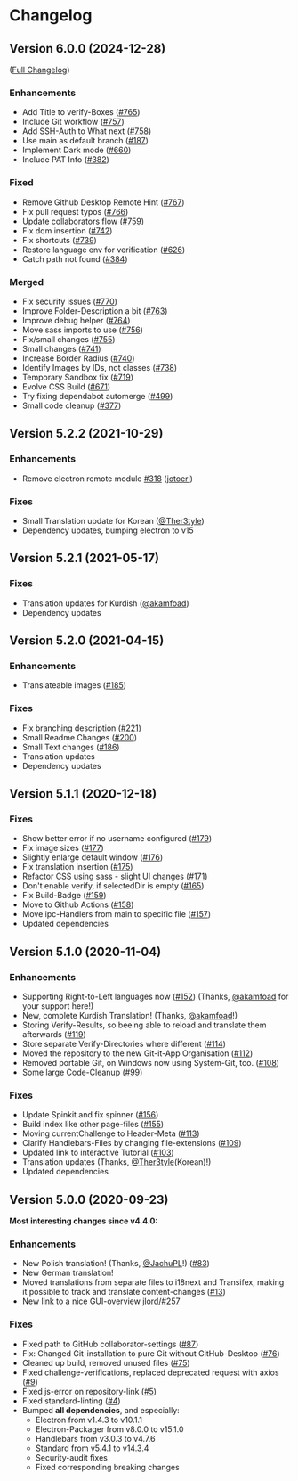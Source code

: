 # Changelog

## Version 6.0.0 (2024-12-28)

([Full Changelog](https://github.com/Git-it-App/git-it-electron/compare/v5.2.2...6.0.0))

### Enhancements
- Add Title to verify-Boxes ([\#765](https://github.com/Git-it-App/git-it-electron/pull/765))
- Include Git workflow ([\#757](https://github.com/Git-it-App/git-it-electron/pull/757))
- Add SSH-Auth to What next ([\#758](https://github.com/Git-it-App/git-it-electron/pull/758))
- Use main as default branch ([\#187](https://github.com/Git-it-App/git-it-electron/pull/187))
- Implement Dark mode ([\#660](https://github.com/Git-it-App/git-it-electron/pull/660))
- Include PAT Info ([\#382](https://github.com/Git-it-App/git-it-electron/pull/382))

### Fixed
- Remove Github Desktop Remote Hint ([\#767](https://github.com/Git-it-App/git-it-electron/pull/767))
- Fix pull request typos ([\#766](https://github.com/Git-it-App/git-it-electron/pull/766))
- Update collaborators flow ([\#759](https://github.com/Git-it-App/git-it-electron/pull/759))
- Fix dqm insertion ([\#742](https://github.com/Git-it-App/git-it-electron/pull/742))
- Fix shortcuts ([\#739](https://github.com/Git-it-App/git-it-electron/pull/739))
- Restore language env for verification ([\#626](https://github.com/Git-it-App/git-it-electron/pull/626))
- Catch path not found ([\#384](https://github.com/Git-it-App/git-it-electron/pull/384))

### Merged
- Fix security issues ([\#770](https://github.com/Git-it-App/git-it-electron/pull/770))
- Improve Folder-Description a bit ([\#763](https://github.com/Git-it-App/git-it-electron/pull/763))
- Improve debug helper ([\#764](https://github.com/Git-it-App/git-it-electron/pull/764))
- Move sass imports to use ([\#756](https://github.com/Git-it-App/git-it-electron/pull/756))
- Fix/small changes ([\#755](https://github.com/Git-it-App/git-it-electron/pull/755))
- Small changes ([\#741](https://github.com/Git-it-App/git-it-electron/pull/741))
- Increase Border Radius ([\#740](https://github.com/Git-it-App/git-it-electron/pull/740))
- Identify Images by IDs, not classes ([\#738](https://github.com/Git-it-App/git-it-electron/pull/738))
- Temporary Sandbox fix ([\#719](https://github.com/Git-it-App/git-it-electron/pull/719))
- Evolve CSS Build ([\#671](https://github.com/Git-it-App/git-it-electron/pull/671))
- Try fixing dependabot automerge ([\#499](https://github.com/Git-it-App/git-it-electron/pull/499))
- Small code cleanup ([\#377](https://github.com/Git-it-App/git-it-electron/pull/377))


## Version 5.2.2 (2021-10-29)
### Enhancements
- Remove electron remote module [\#318](https://github.com/Git-it-App/git-it-electron/pull/318) ([jotoeri](https://github.com/jotoeri))

### Fixes
- Small Translation update for Korean ([@Ther3tyle](https://github.com/Ther3tyle))
- Dependency updates, bumping electron to v15


## Version 5.2.1 (2021-05-17)
### Fixes
- Translation updates for Kurdish ([@akamfoad](https://github.com/akamfoad))
- Dependency updates


## Version 5.2.0 (2021-04-15)
### Enhancements
- Translateable images ([#185](https://github.com/Git-it-App/git-it-electron/pull/185))

### Fixes
- Fix branching description ([#221](https://github.com/Git-it-App/git-it-electron/pull/200))
- Small Readme Changes ([#200](https://github.com/Git-it-App/git-it-electron/pull/200))
- Small Text changes ([#186](https://github.com/Git-it-App/git-it-electron/pull/186))
- Translation updates
- Dependency updates


## Version 5.1.1 (2020-12-18)
### Fixes
- Show better error if no username configured ([#179](https://github.com/Git-it-App/git-it-electron/pull/179))
- Fix image sizes ([#177](https://github.com/Git-it-App/git-it-electron/pull/177))
- Slightly enlarge default window ([#176](https://github.com/Git-it-App/git-it-electron/pull/176))
- Fix translation insertion ([#175](https://github.com/Git-it-App/git-it-electron/pull/175))
- Refactor CSS using sass - slight UI changes ([#171](https://github.com/Git-it-App/git-it-electron/pull/171))
- Don't enable verify, if selectedDir is empty ([#165](https://github.com/Git-it-App/git-it-electron/pull/165))
- Fix Build-Badge ([#159](https://github.com/Git-it-App/git-it-electron/pull/159))
- Move to Github Actions ([#158](https://github.com/Git-it-App/git-it-electron/pull/158))
- Move ipc-Handlers from main to specific file ([#157](https://github.com/Git-it-App/git-it-electron/pull/157))
- Updated dependencies


## Version 5.1.0 (2020-11-04)
### Enhancements
- Supporting Right-to-Left languages now ([#152](https://github.com/Git-it-App/git-it-electron/pull/152)) (Thanks, [@akamfoad](https://github.com/akamfoad) for your support here!)
- New, complete Kurdish Translation! (Thanks, [@akamfoad](https://github.com/akamfoad)!)
- Storing Verify-Results, so beeing able to reload and translate them afterwards ([#119](https://github.com/Git-it-App/git-it-electron/pull/119))
- Store separate Verify-Directories where different ([#114](https://github.com/Git-it-App/git-it-electron/pull/114))
- Moved the repository to the new Git-it-App Organisation ([#112](https://github.com/Git-it-App/git-it-electron/pull/112))
- Removed portable Git, on Windows now using System-Git, too. ([#108](https://github.com/Git-it-App/git-it-electron/pull/108))
- Some large Code-Cleanup ([#99](https://github.com/Git-it-App/git-it-electron/pull/99))

### Fixes
- Update Spinkit and fix spinner ([#156](https://github.com/Git-it-App/git-it-electron/pull/156))
- Build index like other page-files ([#155](https://github.com/Git-it-App/git-it-electron/pull/155))
- Moving currentChallenge to Header-Meta ([#113](https://github.com/Git-it-App/git-it-electron/pull/113))
- Clarify Handlebars-Files by changing file-extensions ([#109](https://github.com/Git-it-App/git-it-electron/pull/109))
- Updated link to interactive Tutorial ([#103](https://github.com/Git-it-App/git-it-electron/pull/103))
- Translation updates (Thanks, [@Ther3tyle](https://github.com/Ther3tyle)(Korean)!)
- Updated dependencies


## Version 5.0.0 (2020-09-23)
**Most interesting changes since v4.4.0:**
### Enhancements
- New Polish translation! (Thanks, [@JachuPL](https://github.com/JachuPL)!) ([#83](https://github.com/Git-it-App/git-it-electron/pull/83))
- New German translation!
- Moved translations from separate files to i18next and Transifex, making it possible to track and translate content-changes ([#13](https://github.com/Git-it-App/git-it-electron/pull/13))
- New link to a nice GUI-overview [jlord/#257](https://github.com/jlord/git-it-electron/pull/257)

### Fixes
- Fixed path to GitHub collaborator-settings ([#87](https://github.com/Git-it-App/git-it-electron/pull/87))
- Fix: Changed Git-installation to pure Git without GitHub-Desktop ([#76](https://github.com/Git-it-App/git-it-electron/pull/76))
- Cleaned up build, removed unused files ([#75](https://github.com/Git-it-App/git-it-electron/pull/75))
- Fixed challenge-verifications, replaced deprecated request with axios ([#9](https://github.com/Git-it-App/git-it-electron/pull/9))
- Fixed js-error on repository-link ([#5](https://github.com/Git-it-App/git-it-electron/pull/5))
- Fixed standard-linting ([#4](https://github.com/Git-it-App/git-it-electron/pull/4))
- Bumped **all dependencies**, and especially:
    - Electron from v1.4.3 to v10.1.1
    - Electron-Packager from v8.0.0 to v15.1.0
    - Handlebars from v3.0.3 to v4.7.6
    - Standard from v5.4.1 to v14.3.4
    - Security-audit fixes
    - Fixed corresponding breaking changes
